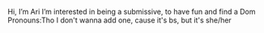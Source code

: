  Hi, I’m Ari
 I’m interested in being a submissive, to have fun and find a Dom
 Pronouns:Tho I don't wanna add one, cause it's bs, but it's she/her
 

<!---
Ari0521/Ari0521 is a ✨ special ✨ repository because its `README.md` (this file) appears on your GitHub profile.
You can click the Preview link to take a look at your changes.
--->
